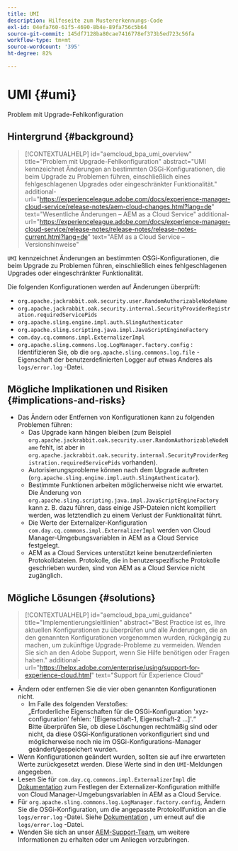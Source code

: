 ```yaml
---
title: UMI
description: Hilfeseite zum Mustererkennungs-Code
exl-id: 04efa760-61f5-4690-8b4e-89fa756c5b64
source-git-commit: 145df7128ba80cae7416778ef373b5ed723c56fa
workflow-type: tm+mt
source-wordcount: '395'
ht-degree: 82%

---
```


# UMI {#umi}

Problem mit Upgrade-Fehlkonfiguration

## Hintergrund {#background}

>[!CONTEXTUALHELP]
>id="aemcloud_bpa_umi_overview"
>title="Problem mit Upgrade-Fehlkonfiguration"
>abstract="UMI kennzeichnet Änderungen an bestimmten OSGi-Konfigurationen, die beim Upgrade zu Problemen führen, einschließlich eines fehlgeschlagenen Upgrades oder eingeschränkter Funktionalität."
>additional-url="https://experienceleague.adobe.com/docs/experience-manager-cloud-service/release-notes/aem-cloud-changes.html?lang=de" text="Wesentliche Änderungen – AEM as a Cloud Service"
>additional-url="https://experienceleague.adobe.com/docs/experience-manager-cloud-service/release-notes/release-notes/release-notes-current.html?lang=de" text="AEM as a Cloud Service – Versionshinweise"

`UMI` kennzeichnet Änderungen an bestimmten OSGi-Konfigurationen, die beim Upgrade zu Problemen führen, einschließlich eines fehlgeschlagenen Upgrades oder eingeschränkter Funktionalität.

Die folgenden Konfigurationen werden auf Änderungen überprüft:
* `org.apache.jackrabbit.oak.security.user.RandomAuthorizableNodeName`
* `org.apache.jackrabbit.oak.security.internal.SecurityProviderRegistration.requiredServicePids`
* `org.apache.sling.engine.impl.auth.SlingAuthenticator`
* `org.apache.sling.scripting.java.impl.JavaScriptEngineFactory`
* `com.day.cq.commons.impl.ExternalizerImpl`
* `org.apache.sling.commons.log.LogManager.factory.config` : Identifizieren Sie, ob die `org.apache.sling.commons.log.file` -Eigenschaft der benutzerdefinierten Logger auf etwas Anderes als `logs/error.log` -Datei.

## Mögliche Implikationen und Risiken {#implications-and-risks}

* Das Ändern oder Entfernen von Konfigurationen kann zu folgenden Problemen führen:
   * Das Upgrade kann hängen bleiben (zum Beispiel `org.apache.jackrabbit.oak.security.user.RandomAuthorizableNodeName` fehlt, ist aber in `org.apache.jackrabbit.oak.security.internal.SecurityProviderRegistration.requiredServicePids` vorhanden).
   * Autorisierungsprobleme können nach dem Upgrade auftreten (`org.apache.sling.engine.impl.auth.SlingAuthenticator`).
   * Bestimmte Funktionen arbeiten möglicherweise nicht wie erwartet. Die Änderung von `org.apache.sling.scripting.java.impl.JavaScriptEngineFactory` kann z. B. dazu führen, dass einige JSP-Dateien nicht kompiliert werden, was letztendlich zu einem Verlust der Funktionalität führt.
   * Die Werte der Externalizer-Konfiguration `com.day.cq.commons.impl.ExternalizerImpl` werden von Cloud Manager-Umgebungsvariablen in AEM as a Cloud Service festgelegt.
   * AEM as a Cloud Services unterstützt keine benutzerdefinierten Protokolldateien. Protokolle, die in benutzerspezifische Protokolle geschrieben wurden, sind von AEM as a Cloud Service nicht zugänglich.

## Mögliche Lösungen {#solutions}

>[!CONTEXTUALHELP]
>id="aemcloud_bpa_umi_guidance"
>title="Implementierungsleitlinien"
>abstract="Best Practice ist es, Ihre aktuellen Konfigurationen zu überprüfen und alle Änderungen, die an den genannten Konfigurationen vorgenommen wurden, rückgängig zu machen, um zukünftige Upgrade-Probleme zu vermeiden. Wenden Sie sich an den Adobe Support, wenn Sie Hilfe benötigen oder Fragen haben."
>additional-url="https://helpx.adobe.com/enterprise/using/support-for-experience-cloud.html" text="Support für Experience Cloud"

* Ändern oder entfernen Sie die vier oben genannten Konfigurationen nicht.
   * Im Falle des folgenden Verstoßes:\
      „Erforderliche Eigenschaften für die OSGi-Konfiguration &#39;xyz-configuration&#39; fehlen: &#39;[Eigenschaft-1, Eigenschaft-2 ...]&#39;.“\
      Bitte überprüfen Sie, ob diese Löschungen rechtmäßig sind oder nicht, da diese OSGi-Konfigurationen vorkonfiguriert sind und möglicherweise noch nie im OSGi-Konfigurations-Manager geändert/gespeichert wurden.
* Wenn Konfigurationen geändert wurden, sollten sie auf ihre erwarteten Werte zurückgesetzt werden. Diese Werte sind in den `UMI`-Meldungen angegeben.
* Lesen Sie für `com.day.cq.commons.impl.ExternalizerImpl` die [Dokumentation](https://experienceleague.adobe.com/docs/experience-manager-cloud-service/implementing/developer-tools/externalizer.html?lang=de) zum Festlegen der Externalizer-Konfiguration mithilfe von Cloud Manager-Umgebungsvariablen in AEM as a Cloud Service.
* Für `org.apache.sling.commons.log.LogManager.factory.config`, Ändern Sie die OSGi-Konfiguration, um die angepasste Protokollfunktion an die `logs/error.log` -Datei. Siehe [Dokumentation](https://experienceleague.adobe.com/docs/experience-manager-learn/cloud-service/debugging/debugging-aem-as-a-cloud-service/logs.html) , um erneut auf die `logs/error.log` -Datei.
* Wenden Sie sich an unser [AEM-Support-Team](https://helpx.adobe.com/de/enterprise/using/support-for-experience-cloud.html), um weitere Informationen zu erhalten oder um Anliegen vorzubringen.
